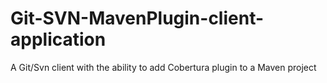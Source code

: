 # Git-SVN-MavenPlugin-client-application
A Git/Svn client with the ability to add Cobertura plugin to a Maven project
